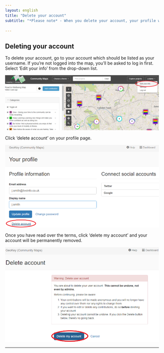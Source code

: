 ```yaml
---
layout: english
title: "Delete your account"
subtitle: "*Please note* - When you delete your account, your profile will be permantely removed and your contributions will be made anonymous."

---
```


## Deleting your account

To delete your account, go to your account which should be listed as your username. If you’re not logged into the map, you’ll be asked to log in first. Select ‘Edit your info’ from the drop-down list.

![delete-account-edit-your-info](/images/delete-account-edit-your-info.PNG)

Click ‘delete account’ on your profile page.

![delete-account-button](/images/delete-account-button.png)

Once you have read over the terms, click ‘delete my account’ and your account will be permanently removed.

![delete-account-final](/images/delete-account-final.png)

---

